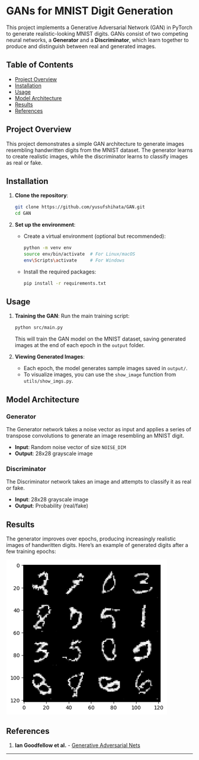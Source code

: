 # GANs for MNIST Digit Generation

This project implements a Generative Adversarial Network (GAN) in PyTorch to generate realistic-looking MNIST digits. GANs consist of two competing neural networks, a **Generator** and a **Discriminator**, which learn together to produce and distinguish between real and generated images.

## Table of Contents
- [Project Overview](#project-overview)
- [Installation](#installation)
- [Usage](#usage)
- [Model Architecture](#model-architecture)
- [Results](#results)
- [References](#references)

## Project Overview

This project demonstrates a simple GAN architecture to generate images resembling handwritten digits from the MNIST dataset. The generator learns to create realistic images, while the discriminator learns to classify images as real or fake. 

## Installation

1. **Clone the repository**:
    ```bash
    git clone https://github.com/yusufshihata/GAN.git
    cd GAN
    ```

2. **Set up the environment**:
   - Create a virtual environment (optional but recommended):
     ```bash
     python -m venv env
     source env/bin/activate  # For Linux/macOS
     env\Scripts\activate     # For Windows
     ```
   - Install the required packages:
     ```bash
     pip install -r requirements.txt
     ```

## Usage

1. **Training the GAN**:
    Run the main training script:
    ```bash
    python src/main.py
    ```

    This will train the GAN model on the MNIST dataset, saving generated images at the end of each epoch in the `output` folder.

2. **Viewing Generated Images**:
   - Each epoch, the model generates sample images saved in `output/`.
   - To visualize images, you can use the `show_image` function from `utils/show_imgs.py`.

## Model Architecture

### Generator
The Generator network takes a noise vector as input and applies a series of transpose convolutions to generate an image resembling an MNIST digit.

- **Input**: Random noise vector of size `NOISE_DIM`
- **Output**: 28x28 grayscale image

### Discriminator
The Discriminator network takes an image and attempts to classify it as real or fake.

- **Input**: 28x28 grayscale image
- **Output**: Probability (real/fake)

## Results

The generator improves over epochs, producing increasingly realistic images of handwritten digits. Here’s an example of generated digits after a few training epochs:

![Example](output/epoch_50.png)

## References

1. **Ian Goodfellow et al.** - [Generative Adversarial Nets](https://arxiv.org/abs/1406.2661)

---
